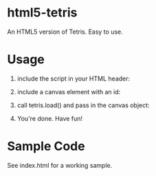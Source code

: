 html5-tetris
============

An HTML5 version of Tetris. Easy to use.

Usage
=====
1. include the script in your HTML header:

<head>
  <script src="tetris.js"></script>
</head>

2. include a canvas element with an id:

<canvas id="game_canvas" width="200" height="440"></canvas>

3. call tetris.load() and pass in the canvas object:

<body onload="tetris.load(document.getElementById('game_canvas'))">

4. You're done. Have fun!

Sample Code
===========

See index.html for a working sample.